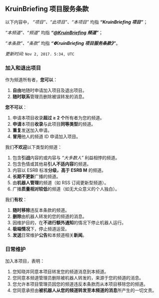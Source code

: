 ## KruinBriefing 项目服务条款

以下内容中， *“项目”、“此项目”、“本项目”* 均指 _**“KruinBriefing 项目”**_；

*“本频道”、“频道”* 均指 _**“[@KruinBriefing](https://t.me/KruinBriefing) 频道”**_；

*“本条款”、“条款”* 均指 _**“《KruinBriefing 项目服务条款》”**_。

*更新时间:* `Nov 2, 2017. 5:34, UTC`

### 加入和退出项目

作为频道所有者，**您可以**：

1. **自由**地随时申请加入项目及退出项目。
2. **随时联系**管理员删除被误转发的消息。

**您不可以**：

1. 申请本项目收录**超过 ≥ 2 个**所有者为您的频道。
2. **申请**本项目**收录**与此项目**同等类型**的频道。
3. **重复**发送加入申请。
4. **冒用**他人的频道 ID 申请加入项目。

我们**不欢迎**以下类型的频道：

1. 包含**引战**内容的或内容与 *“大多数人”* 利益相悖的频道。
2. 包含色情或其他易**引人不适内容**的频道。
3. 内容以 ESRB 标准**分级，高于 ESRB M** 的频道。
4. **长期不更新**广播的频道。
5. 由**机器人管理**的频道（如 RSS 订阅更新型频道）。
6. 广播**质量相对较低**的频道（如无大众意义的个人独白）。

我们**有权**：

1. **随时移除**违反本条款的频道。
2. **删除**由机器人转发的您的频道的消息。
3. 因维护目的，在**不进行额外通知**的情况下停止机器人运行。
4. **极端情况**下，停止频道运营。
5. **发送**日常维护**公告**和本频道相关**新闻**。

### 日常维护

加入本项目，表明：

1. 您知晓并同意本项目转发您的频道消息到本频道。
2. 您同意本频道管理员删除被机器人转发的，来源于您的频道的消息。
3. 您允许本项目管理员因您的频道违反本条款而从本项目移除您的频道。
4. 您同意承担由**被机器人从您的频道转发至本频道的消息**所产生的一切文责。
